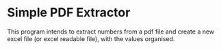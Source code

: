 # Simple PDF Extractor

This program intends to extract numbers from a pdf file and create a new excel file (or excel readable file), with the values organised.
